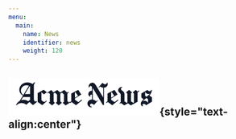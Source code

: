 ```yaml
---
menu:
  main:
    name: News
    identifier: news
    weight: 120
---
```

![News](news.png){style="text-align:center"}
---------------------------------------------
